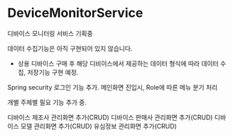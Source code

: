 # DeviceMonitorService
디바이스 모니터링 서비스 기획중

데이터 수집기능은 아직 구현되어 있지 않습니다.
- 상용 디바이스 구매 후 해당 디비이스에서 제공하는 데이터 형식에 따라 데이터 수집, 저장기능 구현 예정. 

Spring security 로그인 기능 추가. 메인화면 진입시, Role에 따른 메뉴 분기 처리

개별 주체별 필요 기능 추가 중.

디바이스 제조사 관리화면 추가(CRUD)
디바이스 판매사 관리화면 추가(CRUD)
디바이스 모델 관리화면 추가(CRUD)
유심정보 관리화면 추가(CRUD)




